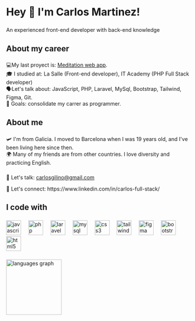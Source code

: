<h1 align="left">Hey 👋 I'm Carlos Martinez!</h1>

###

<p align="left">An experienced front-end developer with back-end knowledge</p>

###

<h2 align="left">About my career</h2>

###

<p align="left">💻My last proyect is: <a target="_blank" href="https://github.com/carlos-full-stack/meditation_timer">Meditation web app</a>.<br>🎓 I studied at: La Salle (Front-end developer), IT Academy (PHP Full Stack developer)<br>🗣️Let's talk about: JavaScript, PHP, Laravel, MySql, Bootstrap, Tailwind, Figma, Git.<br>🎯 Goals: consolidate my carrer as programmer.</p>

###

<h2 align="left">About me</h2>

###

<p align="left">🛩️ I'm from Galicia. I moved to Barcelona when I was 19 years old, and I've been living here since then.<br>🌍 Many of my friends are from other countries. I love diversity and practicing English.</p>

###

<p align="left">📨 Let's talk:  <a href="mailto:carlosgilino@gmail.com">carlosgilino@gmail.com</a></p>
<p align="left">📲 Let's connect:  https://www.linkedin.com/in/carlos-full-stack/</p>

###

<h2 align="left">I code with</h2>

###

<div align="left">
  <img src="https://cdn.jsdelivr.net/gh/devicons/devicon/icons/javascript/javascript-original.svg" height="40" alt="javascript logo"  />
  <img width="12" />
  <img src="https://cdn.jsdelivr.net/gh/devicons/devicon/icons/php/php-original.svg" height="40" alt="php logo"  />
  <img width="12" />
  <img src="https://cdn.simpleicons.org/laravel/FF2D20" height="40" alt="laravel logo"  />
  <img width="12" />
  <img src="https://skillicons.dev/icons?i=mysql" height="40" alt="mysql logo"  />
  <img width="12" />
  <img src="https://cdn.jsdelivr.net/gh/devicons/devicon/icons/css3/css3-original.svg" height="40" alt="css3 logo"  />
  <img width="12" />
  <img src="https://skillicons.dev/icons?i=tailwind" height="40" alt="tailwindcss logo"  />
  <img width="12" />
  <img src="https://cdn.jsdelivr.net/gh/devicons/devicon/icons/figma/figma-original.svg" height="40" alt="figma logo"  />
  <img width="12" />
  <img src="https://cdn.jsdelivr.net/gh/devicons/devicon/icons/bootstrap/bootstrap-original.svg" height="40" alt="bootstrap logo"  />
  <img width="12" />
  <img src="https://cdn.jsdelivr.net/gh/devicons/devicon/icons/html5/html5-original.svg" height="40" alt="html5 logo"  />
</div>

###

<div align="left">
  <img src="https://github-readme-stats.vercel.app/api/top-langs?username=carlos-full-stack&locale=en&hide_title=true&layout=compact&card_width=320&langs_count=6&theme=graywhite&hide_border=false&order=2" height="150" alt="languages graph"  />
</div>

###
